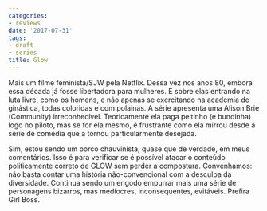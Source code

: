 ```yaml
---
categories:
- reviews
date: '2017-07-31'
tags:
- draft
- series
title: Glow
---
```


Mais um filme feminista/SJW pela Netflix. Dessa vez nos anos 80, embora essa década já fosse libertadora para mulheres. É sobre elas entrando na luta livre, como os homens, e não apenas se exercitando na academia de ginástica, todas coloridas e com polainas. A série apresenta uma Alison Brie (Community) irreconhecível. Teoricamente ela paga peitinho (e bundinha) logo no piloto, mas se for ela mesmo, é frustrante como ela mirrou desde a série de comédia que a tornou particularmente desejada.

Sim, estou sendo um porco chauvinista, quase que de verdade, em meus comentários. Isso é para verificar se é possível atacar o conteúdo politicamente correto de GLOW sem perder a compostura. Convenhamos: não basta contar uma história não-convencional com a desculpa da diversidade. Continua sendo um engodo empurrar mais uma série de personagens bizarros, mas medíocres, inconsequentes, evitáveis. Prefira Girl Boss.